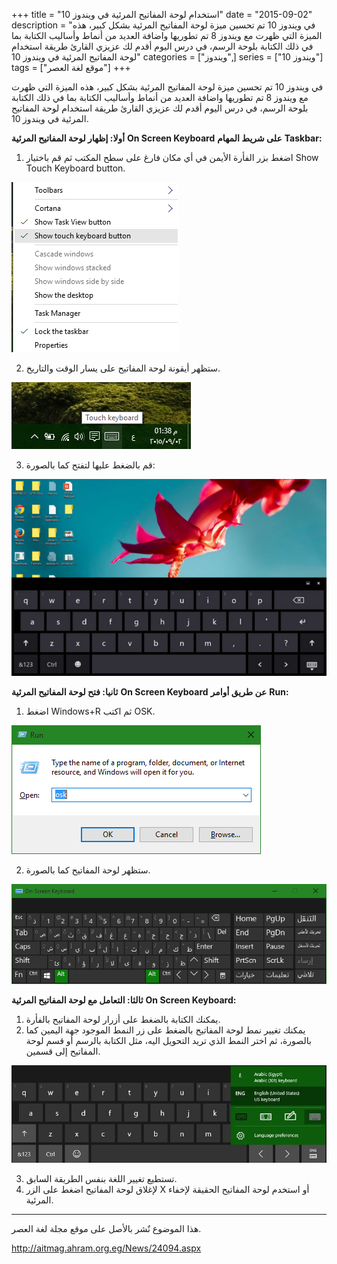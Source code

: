 +++
title = "استخدام لوحة المفاتيح المرئية في ويندوز 10"
date = "2015-09-02"
description = "في ويندوز 10 تم تحسين ميزة لوحة المفاتيح المرئية بشكل كبير، هذه الميزة التي ظهرت مع ويندوز 8 تم تطوريها واضافة العديد من أنماط وأساليب الكتابة بما في ذلك الكتابة بلوحة الرسم، في درس اليوم أقدم لك عزيزي القارئ طريقة استخدام لوحة المفاتيح المرئية في ويندوز 10"
categories = ["ويندوز",]
series = ["ويندوز 10"]
tags = ["موقع لغة العصر"]
+++

في ويندوز 10 تم تحسين ميزة لوحة المفاتيح المرئية بشكل كبير، هذه الميزة التي ظهرت مع ويندوز 8 تم تطوريها واضافة العديد من أنماط وأساليب الكتابة بما في ذلك الكتابة بلوحة الرسم، في درس اليوم أقدم لك عزيزي القارئ طريقة استخدام لوحة المفاتيح المرئية في ويندوز 10.

**أولا: إظهار لوحة المفاتيح المرئية** **On Screen Keyboard** **على شريط المهام** **Taskbar:**

1. اضغط بزر الفأرة الأيمن في أي مكان فارغ على سطح المكتب ثم قم باختيار Show Touch Keyboard button.

![1](images/2015-635767994884774823-477.jpg)

2. ستظهر أيقونة لوحة المفاتيح على يسار الوقت والتاريخ.

![2](images/2015-635767995207274823-727.jpg)

3. قم بالضغط عليها لتفتح كما بالصورة:

![3](thumbnail-2015-635767995558212323-821.jpg)


**ثانيا: فتح لوحة المفاتيح المرئية** **On Screen Keyboard** **عن طريق أوامر** **Run:**
1. اضغط Windows+R ثم اكتب OSK.

![4](images/2015-635767995819149823-914.jpg)

2. ستظهر لوحة المفاتيح كما بالصورة.

![5](images/2015-635767996185399823-539.jpg)

**ثالثا: التعامل مع لوحة المفاتيح المرئية** **On Screen Keyboard:**

1. يمكنك الكتابة بالضغط على أزرار لوحة المفاتيح بالفأرة.
2. يمكنك تغيير نمط لوحة المفاتيح بالضغط على زر النمط الموجود جهة اليمين كما بالصورة، ثم اختر النمط الذي تريد التحويل اليه، مثل الكتابة بالرسم أو قسم لوحة المفاتيح إلى قسمين.

![6](images/2015-635767996624774823-477.jpg)

3. تستطيع تغيير اللغة بنفس الطريقة السابق.
4. لإغلاق لوحة المفاتيح اضغط على الزر X أو استخدم لوحة المفاتيح الحقيقة لإخفاء المرئية.

---
هذا الموضوع نٌشر باﻷصل على موقع مجلة لغة العصر.

http://aitmag.ahram.org.eg/News/24094.aspx